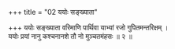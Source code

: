 +++
title = "02 ययोः सङ्ख्याता"

+++
ययोः सङ्ख्याता वरिमाणि पार्थिवा याभ्यां रजो गुपितमन्तरिक्षम् ।  
ययोः प्रयां नानु कश्चनानशे तौ नो मुञ्चतमंहसः ॥ २ ॥
